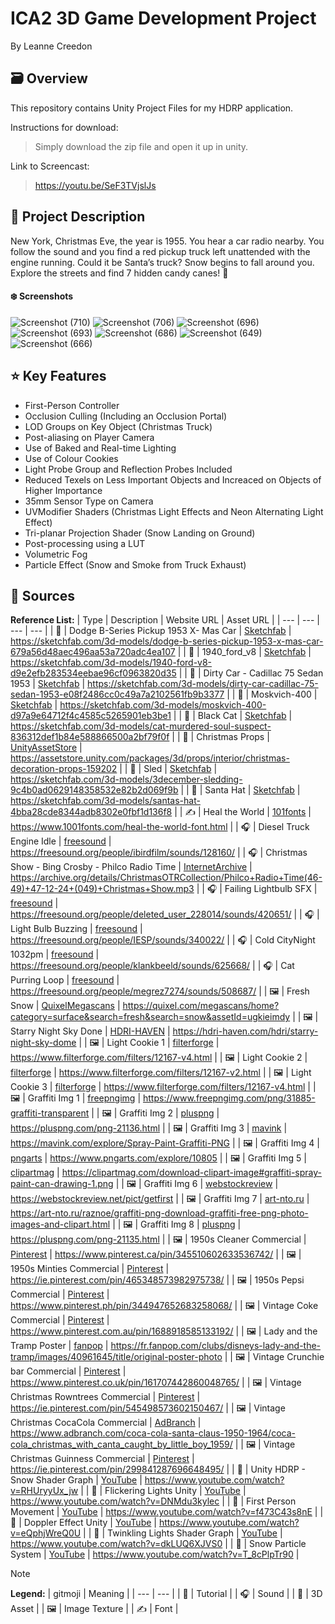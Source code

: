 # ICA2 3D Game Development Project #

By Leanne Creedon

## 🗃️ Overview ##

This repository contains Unity Project Files for my HDRP application.

Instructions for download: 

> Simply download the zip file and open it up in unity.

Link to Screencast:

> https://youtu.be/SeF3TVjslJs

## 📰 Project Description ##
New York, Christmas Eve, the year is 1955. You hear a car radio nearby. You follow the sound and you find a red pickup truck left unattended with the engine running. Could it be Santa’s truck? Snow begins to fall around you. Explore the streets and find 7 hidden candy canes! 🎄

#### ❄️ Screenshots ####

![Screenshot (710)](https://github.com/LeanneCreedon/2024-GD4-3DGD-ICA2-HDRP_LeanneCreedon/assets/78487811/af02fab9-636b-45e4-8644-bb1e3db48c72)
![Screenshot (706)](https://github.com/LeanneCreedon/2024-GD4-3DGD-ICA2-HDRP_LeanneCreedon/assets/78487811/caeda14c-b694-41cb-b6a9-da4fa326440a)
![Screenshot (696)](https://github.com/LeanneCreedon/2024-GD4-3DGD-ICA2-HDRP_LeanneCreedon/assets/78487811/223518b0-217f-488f-a248-4e8824821c46)
![Screenshot (693)](https://github.com/LeanneCreedon/2024-GD4-3DGD-ICA2-HDRP_LeanneCreedon/assets/78487811/2fe29d4b-5b14-4652-a326-57a25c86c183)
![Screenshot (686)](https://github.com/LeanneCreedon/2024-GD4-3DGD-ICA2-HDRP_LeanneCreedon/assets/78487811/7b94c388-036a-4380-86bd-2d1c13f11222)
![Screenshot (649)](https://github.com/LeanneCreedon/2024-GD4-3DGD-ICA2-HDRP_LeanneCreedon/assets/78487811/f61ea87c-7083-4e48-9440-f5d9805f50eb)
![Screenshot (666)](https://github.com/LeanneCreedon/2024-GD4-3DGD-ICA2-HDRP_LeanneCreedon/assets/78487811/9c8ba3aa-0c80-44ce-8bcf-0195a64b80e4)

## ⭐ Key Features ##
- First-Person Controller
- Occlusion Culling (Including an Occlusion Portal)
- LOD Groups on Key Object (Christmas Truck)
- Post-aliasing on Player Camera
- Use of Baked and Real-time Lighting
- Use of Colour Cookies
- Light Probe Group and Reflection Probes Included
- Reduced Texels on Less Important Objects and Increaced on Objects of Higher Importance
- 35mm Sensor Type on Camera
- UVModifier Shaders (Christmas Light Effects and Neon Alternating Light Effect)
- Tri-planar Projection Shader (Snow Landing on Ground)
- Post-processing using a LUT
- Volumetric Fog
- Particle Effect (Snow and Smoke from Truck Exhaust)

## 🧵 Sources ##

**Reference List:** 
| Type | Description | Website URL | Asset URL |
| --- | --- | --- | --- |
| 🌲 | Dodge B-Series Pickup 1953 X- Mas Car | [Sketchfab](https://sketchfab.com/feed) | https://sketchfab.com/3d-models/dodge-b-series-pickup-1953-x-mas-car-679a56d48aec496aa53a720adc4ea107 |
| 🌲 | 1940_ford_v8 | [Sketchfab](https://sketchfab.com/feed) | https://sketchfab.com/3d-models/1940-ford-v8-d9e2efb283534eebae96cf0963820d35 |
| 🌲 | Dirty Car - Cadillac 75 Sedan 1953 | [Sketchfab](https://sketchfab.com/feed) | https://sketchfab.com/3d-models/dirty-car-cadillac-75-sedan-1953-e08f2486cc0c49a7a2102561fb9b3377 |
| 🌲 | Moskvich-400 | [Sketchfab](https://sketchfab.com/feed) | https://sketchfab.com/3d-models/moskvich-400-d97a9e64712f4c4585c5265901eb3be1 |
| 🌲 | Black Cat | [Sketchfab](https://sketchfab.com/feed) | https://sketchfab.com/3d-models/cat-murdered-soul-suspect-836312def1b84e588866500a2bf79f0f |
| 🌲 | Christmas Props | [UnityAssetStore](https://assetstore.unity.com/) | https://assetstore.unity.com/packages/3d/props/interior/christmas-decoration-props-159202 |
| 🌲 | Sled | [Sketchfab](https://sketchfab.com/feed) | https://sketchfab.com/3d-models/3december-sledding-9c4b0ad0629148358532e82b2d069f9b |
| 🌲 | Santa Hat | [Sketchfab](https://sketchfab.com/feed) | https://sketchfab.com/3d-models/santas-hat-4bba28cde8344adb8302e0fbf1d136f8 |
| ✍️ | Heal the World | [101fonts](https://www.1001fonts.com/) | https://www.1001fonts.com/heal-the-world-font.html |
| 🎧 | Diesel Truck Engine Idle | [freesound](https://freesound.org/) | https://freesound.org/people/ibirdfilm/sounds/128160/ |
| 🎧 | Christmas Show - Bing Crosby - Philco Radio Time | [InternetArchive](https://archive.org/) | https://archive.org/details/ChristmasOTRCollection/Philco+Radio+Time(46-49)+47-12-24+(049)+Christmas+Show.mp3 |
| 🎧 | Failing Lightbulb SFX | [freesound](https://freesound.org/) | https://freesound.org/people/deleted_user_228014/sounds/420651/ |
| 🎧 | Light Bulb Buzzing | [freesound](https://freesound.org/) | https://freesound.org/people/IESP/sounds/340022/ |
| 🎧 | Cold CityNight 1032pm | [freesound](https://freesound.org/) | https://freesound.org/people/klankbeeld/sounds/625668/ |
| 🎧 | Cat Purring Loop | [freesound](https://freesound.org/) | https://freesound.org/people/megrez7274/sounds/508687/ |
| 🖼️ | Fresh Snow | [QuixelMegascans](https://quixel.com/megascans/home/) | https://quixel.com/megascans/home?category=surface&search=fresh&search=snow&assetId=ugkieimdy |
| 🖼️ | Starry Night Sky Done | [HDRI-HAVEN](https://hdri-haven.com/) | https://hdri-haven.com/hdri/starry-night-sky-dome |
| 🖼️ | Light Cookie 1 | [filterforge](https://www.filterforge.com/) | https://www.filterforge.com/filters/12167-v4.html |
| 🖼️ | Light Cookie 2 | [filterforge](https://www.filterforge.com/) | https://www.filterforge.com/filters/12167-v2.html |
| 🖼️ | Light Cookie 3 | [filterforge](https://www.filterforge.com/) | https://www.filterforge.com/filters/12167-v4.html |
| 🖼️ | Graffiti Img 1 | [freepngimg](https://www.freepngimg.com/) | https://www.freepngimg.com/png/31885-graffiti-transparent |
| 🖼️ | Graffiti Img 2 | [pluspng](https://pluspng.com/) | https://pluspng.com/png-21136.html |
| 🖼️ | Graffiti Img 3 | [mavink](https://mavink.com/) | https://mavink.com/explore/Spray-Paint-Graffiti-PNG |
| 🖼️ | Graffiti Img 4 | [pngarts](https://www.pngarts.com/) | https://www.pngarts.com/explore/10805 |
| 🖼️ | Graffiti Img 5 | [clipartmag](https://clipartmag.com/) | https://clipartmag.com/download-clipart-image#graffiti-spray-paint-can-drawing-1.png |
| 🖼️ | Graffiti Img 6 | [webstockreview](https://webstockreview.net/) | https://webstockreview.net/pict/getfirst |
| 🖼️ | Graffiti Img 7 | [art-nto.ru](https://art-nto.ru/) | https://art-nto.ru/raznoe/graffiti-png-download-graffiti-free-png-photo-images-and-clipart.html |
| 🖼️ | Graffiti Img 8 | [pluspng](https://pluspng.com/) | https://pluspng.com/png-21135.html |
| 🖼️ | 1950s Cleaner Commercial  | [Pinterest](https://www.pinterest.ca/) | https://www.pinterest.ca/pin/345510602633536742/ |
| 🖼️ | 1950s Minties Commercial  | [Pinterest](https://www.pinterest.ca/) | https://ie.pinterest.com/pin/465348573982975738/ |
| 🖼️ | 1950s Pepsi Commercial  | [Pinterest](https://www.pinterest.ca/) | https://www.pinterest.ph/pin/344947652683258068/ |
| 🖼️ | Vintage Coke Commercial  | [Pinterest](https://www.pinterest.ca/) | https://www.pinterest.com.au/pin/1688918585133192/ |
| 🖼️ | Lady and the Tramp Poster | [fanpop](https://fr.fanpop.com/) | https://fr.fanpop.com/clubs/disneys-lady-and-the-tramp/images/40961645/title/original-poster-photo |
| 🖼️ | Vintage Crunchie bar Commercial  | [Pinterest](https://www.pinterest.ca/) | https://www.pinterest.co.uk/pin/161707442860048765/ |
| 🖼️ | Vintage Christmas Rowntrees Commercial  | [Pinterest](https://www.pinterest.ca/) | https://ie.pinterest.com/pin/545498573602150467/ |
| 🖼️ | Vintage Christmas CocaCola Commercial  | [AdBranch](https://www.adbranch.com/) | https://www.adbranch.com/coca-cola-santa-claus-1950-1964/coca-cola_christmas_with_canta_caught_by_little_boy_1959/ |
| 🖼️ | Vintage Christmas Guinness Commercial  | [Pinterest](https://www.pinterest.ca/) | https://ie.pinterest.com/pin/299841287696648495/ |
| 🔴 | Unity HDRP - Snow Shader Graph | [YouTube](https://www.youtube.com/) | https://www.youtube.com/watch?v=RHUryyUx_jw |
| 🔴 | Flickering Lights Unity | [YouTube](https://www.youtube.com/) | https://www.youtube.com/watch?v=DNMdu3kylec |
| 🔴 | First Person Movement | [YouTube](https://www.youtube.com/) | https://www.youtube.com/watch?v=f473C43s8nE |
| 🔴 | Doppler Effect Unity | [YouTube](https://www.youtube.com/) | https://www.youtube.com/watch?v=eQphjWreQ0U |
| 🔴 | Twinkling Lights Shader Graph | [YouTube](https://www.youtube.com/) | https://www.youtube.com/watch?v=dkLUQ6XJVS0 |
| 🔴 | Snow Particle System | [YouTube](https://www.youtube.com/) | https://www.youtube.com/watch?v=T_8cPlpTr90 |

> [!NOTE]
> **Legend:** 
>| gitmoji | Meaning |
>| --- | --- |
>| 🔴  | Tutorial |
>| 🎧 | Sound |
>| 🌲 | 3D Asset |
>| 🖼️ | Image Texture |
>| ✍️  | Font |
